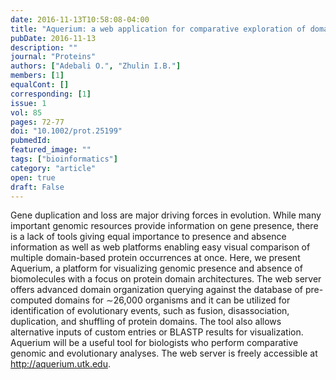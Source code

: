 ```yaml
---
date: 2016-11-13T10:58:08-04:00
title: "Aquerium: a web application for comparative exploration of domain-based protein occurrences on the taxonomically clustered genome tree."
pubDate: 2016-11-13
description: ""
journal: "Proteins"
authors: ["Adebali O.", "Zhulin I.B."]
members: [1]
equalCont: []
corresponding: [1]
issue: 1
vol: 85
pages: 72-77
doi: "10.1002/prot.25199"
pubmedId: 
featured_image: ""
tags: ["bioinformatics"]
category: "article"
open: true
draft: False
---
```


Gene duplication and loss are major driving forces in evolution. While many important genomic resources provide information on gene presence, there is a lack of tools giving equal importance to presence and absence information as well as web platforms enabling easy visual comparison of multiple domain-based protein occurrences at once. Here, we present Aquerium, a platform for visualizing genomic presence and absence of biomolecules with a focus on protein domain architectures. The web server offers advanced domain organization querying against the database of pre-computed domains for ∼26,000 organisms and it can be utilized for identification of evolutionary events, such as fusion, disassociation, duplication, and shuffling of protein domains. The tool also allows alternative inputs of custom entries or BLASTP results for visualization. Aquerium will be a useful tool for biologists who perform comparative genomic and evolutionary analyses. The web server is freely accessible at http://aquerium.utk.edu. 